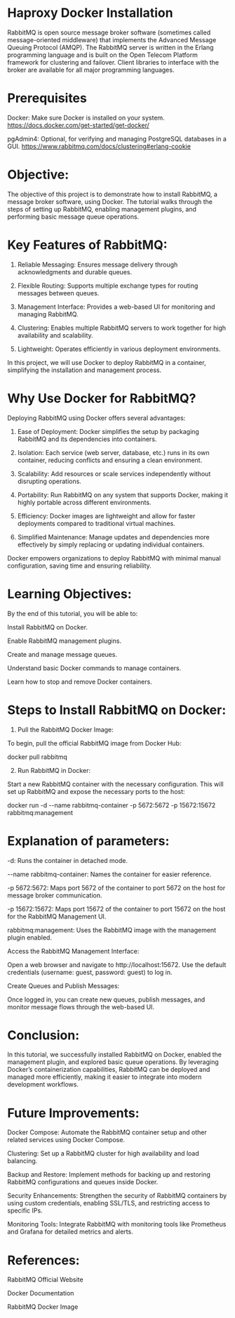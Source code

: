 # Haproxy Docker Installation 

RabbitMQ is open source message broker software (sometimes called message-oriented middleware) that implements the Advanced Message Queuing Protocol (AMQP). The RabbitMQ server is written in the Erlang programming language and is built on the Open Telecom Platform framework for clustering and failover. Client libraries to interface with the broker are available for all major programming languages.

# Prerequisites
Docker: Make sure Docker is installed on your system. https://docs.docker.com/get-started/get-docker/

pgAdmin4: Optional, for verifying and managing PostgreSQL databases in a GUI. https://www.rabbitmq.com/docs/clustering#erlang-cookie

# Objective:

The objective of this project is to demonstrate how to install RabbitMQ, a message broker software, using Docker. The tutorial walks through the steps of setting up RabbitMQ, enabling management plugins, and performing basic message queue operations.

# Key Features of RabbitMQ:

1. Reliable Messaging: Ensures message delivery through acknowledgments and durable queues.

2. Flexible Routing: Supports multiple exchange types for routing messages between queues.

3. Management Interface: Provides a web-based UI for monitoring and managing RabbitMQ.

4. Clustering: Enables multiple RabbitMQ servers to work together for high availability and scalability.

5. Lightweight: Operates efficiently in various deployment environments.

In this project, we will use Docker to deploy RabbitMQ in a container, simplifying the installation and management process.


# Why Use Docker for RabbitMQ?

Deploying RabbitMQ using Docker offers several advantages:

1. Ease of Deployment: Docker simplifies the setup by packaging RabbitMQ and its dependencies into containers.

2. Isolation: Each service (web server, database, etc.) runs in its own container, reducing conflicts and ensuring a clean environment.

3. Scalability: Add resources or scale services independently without disrupting operations.

4. Portability: Run RabbitMQ on any system that supports Docker, making it highly portable across different environments.

5. Efficiency: Docker images are lightweight and allow for faster deployments compared to traditional virtual machines.

6. Simplified Maintenance: Manage updates and dependencies more effectively by simply replacing or updating individual containers.

Docker empowers organizations to deploy RabbitMQ with minimal manual configuration, saving time and ensuring reliability.

# Learning Objectives:

By the end of this tutorial, you will be able to:

Install RabbitMQ on Docker.

Enable RabbitMQ management plugins.

Create and manage message queues.

Understand basic Docker commands to manage containers.

Learn how to stop and remove Docker containers.


# Steps to Install RabbitMQ on Docker:

1. Pull the RabbitMQ Docker Image:

To begin, pull the official RabbitMQ image from Docker Hub:

docker pull rabbitmq

2. Run RabbitMQ in Docker:

Start a new RabbitMQ container with the necessary configuration. This will set up RabbitMQ and expose the necessary ports to the host:

docker run -d --name rabbitmq-container -p 5672:5672 -p 15672:15672 rabbitmq:management

# Explanation of parameters:

-d: Runs the container in detached mode.

--name rabbitmq-container: Names the container for easier reference.

-p 5672:5672: Maps port 5672 of the container to port 5672 on the host for message broker communication.

-p 15672:15672: Maps port 15672 of the container to port 15672 on the host for the RabbitMQ Management UI.

rabbitmq:management: Uses the RabbitMQ image with the management plugin enabled.

Access the RabbitMQ Management Interface:

Open a web browser and navigate to http://localhost:15672. Use the default credentials (username: guest, password: guest) to log in.

Create Queues and Publish Messages:

Once logged in, you can create new queues, publish messages, and monitor message flows through the web-based UI.

# Conclusion:

In this tutorial, we successfully installed RabbitMQ on Docker, enabled the management plugin, and explored basic queue operations. By leveraging Docker’s containerization capabilities, RabbitMQ can be deployed and managed more efficiently, making it easier to integrate into modern development workflows.

# Future Improvements:

Docker Compose: Automate the RabbitMQ container setup and other related services using Docker Compose.

Clustering: Set up a RabbitMQ cluster for high availability and load balancing.

Backup and Restore: Implement methods for backing up and restoring RabbitMQ configurations and queues inside Docker.

Security Enhancements: Strengthen the security of RabbitMQ containers by using custom credentials, enabling SSL/TLS, and restricting access to specific IPs.

Monitoring Tools: Integrate RabbitMQ with monitoring tools like Prometheus and Grafana for detailed metrics and alerts.

# References:

RabbitMQ Official Website

Docker Documentation

RabbitMQ Docker Image



